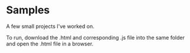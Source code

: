 # Samples
A few small projects I've worked on.

To run, download the .html and corresponding .js file into the same folder and open the .html file in a browser.
